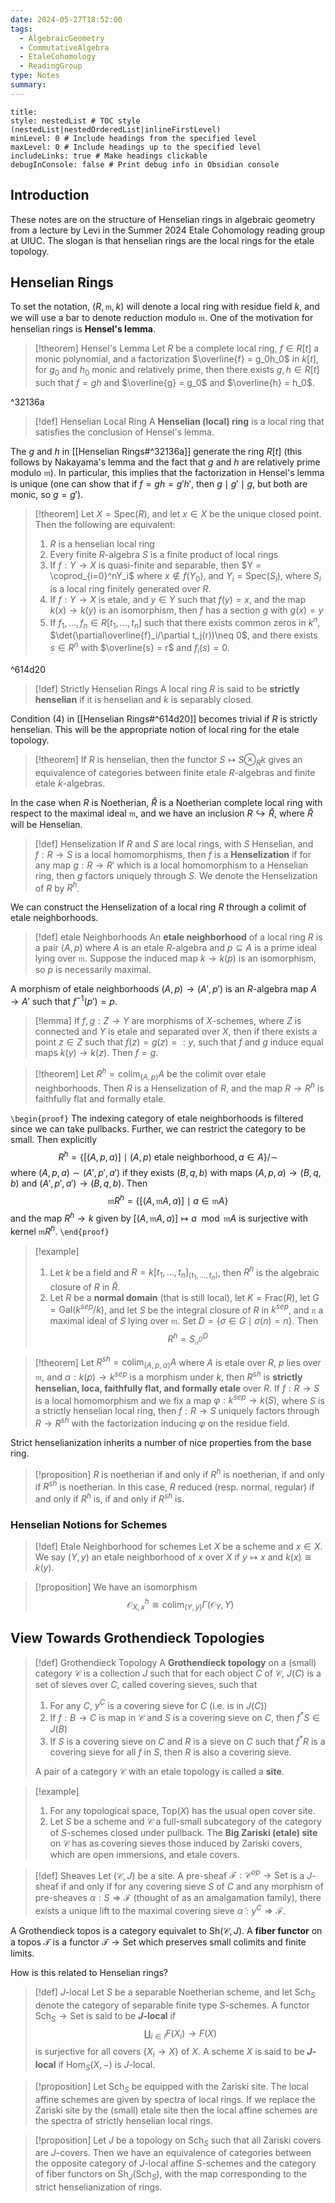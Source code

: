 ```yaml
---
date: 2024-05-27T18:52:00
tags:
  - AlgebraicGeometry
  - CommutativeAlgebra
  - EtaleCohomology
  - ReadingGroup
type: Notes
summary:
---
```

```table-of-contents
title: 
style: nestedList # TOC style (nestedList|nestedOrderedList|inlineFirstLevel)
minLevel: 0 # Include headings from the specified level
maxLevel: 0 # Include headings up to the specified level
includeLinks: true # Make headings clickable
debugInConsole: false # Print debug info in Obsidian console
```
## Introduction

These notes are on the structure of Henselian rings in algebraic geometry from a lecture by Levi in the Summer 2024 Etale Cohomology reading group at UIUC. The slogan is that henselian rings are the local rings for the etale topology.

## Henselian Rings

To set the notation, $(R,\mathfrak{m},k)$ will denote a local ring with residue field $k$, and we will use a bar to denote reduction modulo $\mathfrak{m}$. One of the motivation for henselian rings is **Hensel's lemma**.

>[!theorem] Hensel's Lemma
>Let $R$ be a complete local ring, $f \in R[t]$ a monic polynomial, and a factorization $\overline{f} = g_0h_0$ in $k[t]$, for $g_0$ and $h_0$ monic and relatively prime, then there exists $g,h \in R[t]$ such that $f =gh$ and $\overline{g} = g_0$ and $\overline{h} = h_0$.

^32136a


>[!def] Henselian Local Ring
>A **Henselian (local) ring** is a local ring that satisfies the conclusion of Hensel's lemma.

The $g$ and $h$ in [[Henselian Rings#^32136a]] generate the ring $R[t]$ (this follows by Nakayama's lemma and the fact that $g$ and $h$ are relatively prime modulo $\mathfrak{m}$). In particular, this implies that the factorization in Hensel's lemma is unique (one can show that if $f = gh=g'h'$, then $g\mid g'\mid g$, but both are monic, so $g = g'$).

>[!theorem]
>Let $X = \mathsf{Spec}(R)$, and let $x \in X$ be the unique closed point. Then the following are equivalent:
>1. $R$ is a henselian local ring
>2. Every finite $R$-algebra $S$ is a finite product of local rings
>3. If $f:Y\to X$ is quasi-finite and separable, then $Y = \coprod_{i=0}^nY_i$ where $x \notin f(Y_0)$, and $Y_i = \mathsf{Spec}(S_i)$, where $S_i$ is a local ring finitely generated over $R$.
>4. If $f:Y\to X$ is etale, and $y \in Y$ such that $f(y) = x$,  and the map $k(x)\to k(y)$ is an isomorphism, then $f$ has a section $g$ with $g(x) = y$
>5. If $f_1,...,f_n \in R[t_1,...,t_n]$ such that there exists common zeros in $k^n$, $\det(\partial\overline{f}_i/\partial t_j(r))\neq 0$, and there exists $s \in R^n$ with $\overline{s} = r$ and $f_i(s) = 0$.

^614d20

>[!def] Strictly Henselian Rings
>A local ring $R$ is said to be **strictly henselian** if it is henselian and $k$ is separably closed.

Condition (4) in [[Henselian Rings#^614d20]] becomes trivial if $R$ is strictly henselian. This will be the appropriate notion of local ring for the etale topology.

>[!theorem]
>If $R$ is henselian, then the functor $S\mapsto S\otimes_Rk$ gives an equivalence of categories between finite etale $R$-algebras and finite etale $k$-algebras.

In the case when $R$ is Noetherian, $\hat{R}$ is a Noetherian complete local ring with respect to the maximal ideal $\mathfrak{m}$, and we have an inclusion $R\hookrightarrow \hat{R}$, where $\hat{R}$ will be Henselian.

>[!def] Henselization
>If $R$ and $S$ are local rings, with $S$ Henselian, and $f:R\to S$ is a local homomorphisms, then $f$ is a **Henselization** if for any map $g:R\to R'$ which is a local homomorphism to a Henselian ring, then $g$ factors uniquely through $S$. We denote the Henselization of $R$ by $R^h$.

We can construct the Henselization of a local ring $R$ through a colimit of etale neighborhoods. 

>[!def] etale Neighborhoods
>An **etale neighborhood** of a local ring $R$ is a pair $(A,p)$ where $A$ is an etale $R$-algebra and $p\subseteq A$ is a prime ideal lying over $\mathfrak{m}$. Suppose the induced map $k \to k(p)$ is an isomorphism, so $p$ is necessarily maximal. 

A morphism of etale neighborhoods $(A,p)\to (A',p')$ is an $R$-algebra map $A\to A'$ such that $f^{-1}(p') = p$.

>[!lemma]
>If $f,g:Z\to Y$ are morphisms of $X$-schemes, where $Z$ is connected and $Y$ is  etale and separated over $X$, then if there exists a point $z \in Z$ such that $f(z) = g(z) =: y$, such that $f$ and $g$ induce equal maps $k(y)\to k(z)$. Then $f = g$.


>[!theorem]
>Let $R^h = \text{colim}_{(A,p)}A$ be the colimit over etale neighborhoods. Then $R$ is a Henselization of $R$, and the map $R\to R^h$ is faithfully flat and formally etale.

`\begin{proof}`
The indexing category of etale neighborhoods is filtered since we can take pullbacks. Further, we can restrict the category to be small. Then explicitly
$$R^h = \{[(A,p,a)]\mid (A,p)\text{ etale neighborhood}, a\in A\}/\sim$$
where $(A,p,a)\sim (A',p',a')$ if they exists $(B,q,b)$ with maps $(A,p,a)\to (B,q,b)$ and $(A',p',a')\to (B,q,b)$. Then
$$\mathfrak{m}R^h = \{[(A,\mathfrak{m}A,a)]\mid a \in \mathfrak{m}A\}$$
and the map $R^h\to k$ given by $[(A,\mathfrak{m}A,a)]\mapsto a\mod \mathfrak{m}A$ is surjective with kernel $\mathfrak{m}R^h$.
`\end{proof}`

>[!example]
>1. Let $k$ be  a field and $R = k[t_1,...,t_n]_{\langle t_1,...,t_n\rangle}$, then $R^h$ is the algebraic closure of $R$ in $\hat{R}$.
>2. Let $R$ be a **normal domain** (that is still local), let $K = \text{Frac}(R)$, let $G = \text{Gal}(k^{sep}/k)$, and let $S$ be the integral closure of $R$ in $k^{sep}$, and $\mathfrak{n}$ a maximal ideal of $S$ lying over $\mathfrak{m}$. Set $D = \{\sigma \in G\mid \sigma(n) = n\}$. Then
>$$ R^h = S^D_{\mathfrak{n}^D}$$
>

>[!theorem]
>Let $R^{sh} = \text{colim}_{(A,p,\alpha)}A$ where $A$ is etale over $R$, $p$ lies over $\mathfrak{m}$, and $\alpha:k(p)\to k^{sep}$ is a morphism under $k$, then $R^{sh}$ is **strictly henselian, loca, faithfully flat, and formally etale** over $R$. If $f:R\to S$ is a local homomorphism and we fix a map $\varphi:k^{sep}\to k(S)$, where $S$ is a strictly henselian local ring, then $f:R\to S$ uniquely factors through $R\to R^{sh}$ with the factorization inducing $\varphi$ on the residue field.
>

Strict henselianization inherits a number of nice properties from the base ring.

>[!proposition]
>$R$ is noetherian if and only if $R^h$ is noetherian, if and only if $R^{sh}$ is noetherian. In this case, $R$ reduced (resp. normal, regular) if and only if $R^h$ is, if and only if $R^{sh}$ is.


### Henselian Notions for Schemes

>[!def] Etale Neighborhood for schemes
>Let $X$ be a scheme and $x \in X$. We say $(Y,y)$ an etale neighborhood of $x$ over $X$ if $y \mapsto x$ and $k(x) \cong k(y)$.

>[!proposition]
>We have an isomorphism $$\mathcal{O}_{X,x}^h\cong \text{colim}_{(Y,y)}\Gamma(\mathcal{O}_Y,Y)$$

## View Towards Grothendieck Topologies

>[!def] Grothendieck Topology
>A **Grothendieck topology** on a (small) category $\mathcal{C}$ is a collection $J$ such that for each object $C$ of $\mathcal{C}$, $J(C)$ is a set of sieves over $C$, called covering sieves, such that
>1. For any $C$, $y^C$ is a covering sieve for $C$ (i.e. is in $J(C)$)
>2. If $f:B\to C$ is map in $\mathcal{C}$ and $S$ is a covering sieve on $C$, then $f^*S \in J(B)$
>3. If $S$ is a covering sieve on $C$ and $R$ is a sieve on $C$ such that $f^*R$ is a covering sieve for all $f$ in $S$, then $R$ is also a covering sieve.
>   
>A pair of a category $\mathcal{C}$ with an etale topology is called a **site**.

>[!example]
>1. For any topological space, $\mathsf{Top}(X)$ has the usual open cover site.
>2. Let $S$ be a scheme and $\mathcal{C}$ a full-small subcategory of the category of $S$-schemes closed under pullback. The **Big Zariski (etale) site** on $\mathcal{C}$ has as covering sieves those induced by Zariski covers, which are open immersions, and etale covers.

>[!def] Sheaves
>Let $(\mathcal{C},J)$ be a site. A pre-sheaf $\mathscr{F}:\mathcal{C}^{op}\to \mathsf{Set}$ is a $J$-sheaf if and only if for any covering sieve $S$ of $C$ and any morphism of pre-sheaves $\alpha:S\Rightarrow \mathscr{F}$ (thought of as an amalgamation family), there exists a unique lift to the maximal covering sieve $\widetilde{\alpha}:y^C\Rightarrow \mathscr{F}$.

A Grothendieck topos is a category equivalet to $\mathsf{Sh}(\mathcal{C},J)$. A **fiber functor** on a topos $\mathcal{T}$ is a functor $\mathcal{T}\to \mathsf{Set}$ which preserves small colimits and finite limits.

How is this related to Henselian rings?

>[!def] $J$-local
>Let $S$ be a separable Noetherian scheme, and let $\mathsf{Sch}_S$ denote the category of separable finite type $S$-schemes. A functor $\mathsf{Sch}_S\to \mathsf{Set}$ is said to be **$J$-local** if $$\coprod_{i \in I}F(X_i)\to F(X)$$
>is surjective for all covers $\{X_i\to X\}$ of $X$. A scheme $X$ is said to be **$J$-local** if $\mathsf{Hom}_S(X,-)$ is $J$-local.


>[!proposition]
>Let $\mathsf{Sch}_S$ be equipped with the Zariski site. The local affine schemes are given by spectra of local rings. If we replace the Zariski site by the (small) etale site then the local affine schemes are the spectra of strictly henselian local rings.


>[!proposition]
>Let $J$ be a topology on $\mathsf{Sch}_S$ such that all Zariski covers are $J$-covers. Then we have an equivalence of categories between the opposite category of $J$-local affine $S$-schemes and the category of fiber functors on $\mathsf{Sh}_J(\mathsf{Sch}_S)$, with the map corresponding to the strict henselianization of rings.



